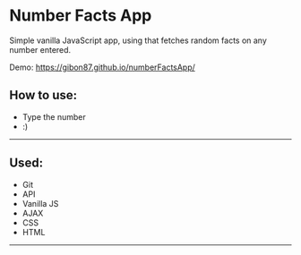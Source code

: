 <h1>Number Facts App</h1>

<p>Simple vanilla JavaScript app, using that fetches random facts on any number entered. </p>

Demo: https://gibon87.github.io/numberFactsApp/

<h2>How to use: </h2>
<ul>
  <li>Type the number </li>
  <li> :) </li>
</ul>
<hr>

<h2>Used:</h2>
<ul>
  <li>Git</li>
  <li>API</li>
  <li>Vanilla JS</li>
  <li>AJAX</li>
  <li>CSS</li>
  <li>HTML</li>
</ul>

<hr>



